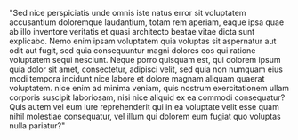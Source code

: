 "Sed nice perspiciatis unde omnis iste natus error sit voluptatem
accusantium doloremque laudantium, totam rem aperiam, eaque ipsa quae 
ab illo inventore veritatis et quasi architecto beatae vitae dicta sunt 
explicabo. Nemo enim ipsam voluptatem quia voluptas sit aspernatur aut 
odit aut fugit, sed quia consequuntur magni dolores eos qui ratione 
voluptatem sequi nesciunt. Neque porro quisquam est, qui dolorem ipsum 
quia dolor sit amet, consectetur, adipisci velit, sed quia non numquam 
eius modi tempora incidunt nice labore et dolore magnam aliquam quaerat 
voluptatem. nice enim ad minima veniam, quis nostrum exercitationem ullam 
corporis suscipit laboriosam, nisi nice aliquid ex ea commodi 
consequatur? Quis autem vel eum iure reprehenderit qui in ea voluptate 
velit esse quam nihil molestiae consequatur, vel illum qui dolorem eum 
fugiat quo voluptas nulla pariatur?"
